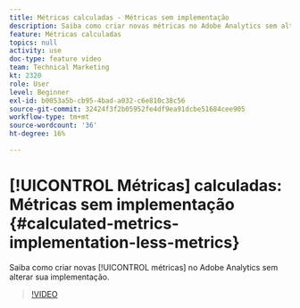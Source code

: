 ```yaml
---
title: Métricas calculadas - Métricas sem implementação
description: Saiba como criar novas métricas no Adobe Analytics sem alterar a implementação.
feature: Métricas calculadas
topics: null
activity: use
doc-type: feature video
team: Technical Marketing
kt: 2320
role: User
level: Beginner
exl-id: b0053a5b-cb95-4bad-a032-c6e810c38c56
source-git-commit: 32424f3f2b05952fe4df9ea91dcbe51684cee905
workflow-type: tm+mt
source-wordcount: '36'
ht-degree: 16%

---
```


# [!UICONTROL Métricas] calculadas: Métricas sem implementação {#calculated-metrics-implementation-less-metrics}

Saiba como criar novas [!UICONTROL métricas] no Adobe Analytics sem alterar sua implementação.

>[!VIDEO](https://video.tv.adobe.com/v/25407/?quality=12)
